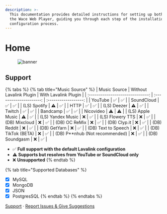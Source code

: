 ```yaml
---
description: >-
  This documentation provides detailed instructions for setting up both Wace and
  the Wace Web Player, guiding you through each step of the installation and
  configuration process.
---
```


# Home

<figure><img src=".gitbook/assets/54.png" alt="banner"><figcaption></figcaption></figure>

## Support

{% tabs %}
{% tab title="Music Source" %}
|           Music Source           | Without Lavalink Plugin | With Lavalink Plugin |
| :------------------------------: | :---------------------: | :------------------: |
|              YouTube             |            ✅            |           ✅          |
|            SoundCloud            |            ✅            |           ✅          |
|           (LS) Spotify           |            ⚠️           |           ✅          |
|               HTTP               |            ✅            |           ✅          |
|            (LS) Deezer           |            ⚠️           |           ✅          |
|              Twitch              |            ✅            |           ✅          |
|             Bandcamp             |            ✅            |           ✅          |
|             Nicovideo            |            ⚠️           |          ⚠️          |
|         (LS) Apple Music         |            ⚠️           |           ✅          |
|         (LS) Yandex Music        |            ❌            |           ✅          |
|         (LS) Flowery TTS         |            ❌            |           ✅          |
|           (DB) Mixcloud          |            ❌            |           ✅          |
|           (DB) OC ReMix          |            ❌            |           ✅          |
|           (DB) Clyp.it           |            ❌            |           ✅          |
|            (DB) Reddit           |            ❌            |           ✅          |
|           (DB) GetYarn           |            ❌            |           ✅          |
|        (DB) Text to Speech       |            ❌            |           ✅          |
|        (DB) TikTok (BETA)        |            ❌            |           ✅          |
| (DB) P\*\*nhub (Not recommended) |            ❌            |           ✅          |
|          (DB) Soundgasm          |            ❌            |           ✅          |

* ✅ **Full support with the default Lavalink configuration**
* ⚠️ **Supports but resolves from YouTube or SoundCloud only**
* ❌ **Unsupported**
{% endtab %}

{% tab title="Supported Databases" %}
* [x] MySQL
* [x] MongoDB
* [x] JSON
* [x] PostgresSQL
{% endtab %}
{% endtabs %}

[Support](https://discord.gg/TDRbRyW9PN) · [Report Issues & Give Suggestions](https://discord.gg/TDRbRyW9PN)
